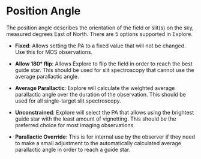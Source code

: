 # Position Angle

The position angle describes the orientation of the field or slit(s) on the sky, measured degrees East of North.
There are 5 options supported in Explore.

* __Fixed__:
Allows setting the PA to a fixed value that will not be changed.  Use this for MOS observations.

* __Allow 180° flip__:
Allows Explore to flip the field in order to reach the best guide star. This should be used for slit spectroscopy that cannot use the average parallactic angle.

* __Average Parallactic__:
Explore will calculate the weighted average parallactic angle over the duration of the observation. This should be used for all single-target slit spectroscopy.

* __Unconstrained__:
Explore will select the PA that allows using the brightest guide star with the least amount of vignetting. This should be the preferred choice for most imaging observations.

* __Parallactic Override__:
This is for internal use by the observer if they need to make a small adjustment to the automatically calculated average parallactic angle in order to reach a guide star.
